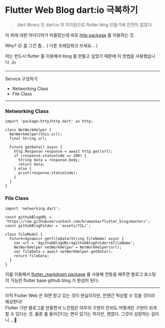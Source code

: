 # Flutter Web Blog dart:io 극복하기

> dart library 인 dart:io 의 미지원으로 flutter blog 만들기에 진전이 없었다.

이 위에 대한 아이디어가 떠올랐는데 바로 [http package](https://pub.dev/packages/httphttps://pub.dev/packages/http) 를 이용하는 것.

Why? 😕 흠 그건 좀... ( 다른 프레임워크 쓰세요... )

저는 반드시 flutter 를 이용해서 blog 를 만들고 싶었기 때문에 이 방법을 사용했습니다. 👍

---

Service 구성하기

- Networking Class
- File Class

---
  
### Networking Class   
  
```  
import 'package:http/http.dart' as http;

class NetWorkHelper {
  NetWorkHelper(this.url);
  final String url;

  Future getData() async {
    http.Response response = await http.get(url);
    if (response.statusCode == 200) {
      String data = response.body;
      return data;
    } else {
      print(response.statusCode);
    }
  }
}  
```  
  
### File Class
  
```  
import 'networking.dart';

const githubBlogURL = 'https://raw.githubusercontent.com/krumaska/flutter_blog/master/';
const githubBlogFolder = 'assets/TIL/';

class FileModel {
  Future<dynamic> getfileData(String fileName) async {
    var url = '$githubBlogURL+$githubBlogFolder+$fileName';
    NetWorkHelper netWorkHelper = NetWorkHelper(url);
    var fileData = await netWorkHelper.getData();
    return fileData;
  }
}
```  
  
이를 이용해서 [flutter_markdown package](https://pub.dev/packages/flutter_markdownhttps://pub.dev/packages/flutter_markdown) 를 사용해 연동을 해주면 블로그 포스팅이 가능한 flutter base github blog 가 완성이 된다.  
  
---  
  
아직 Flutter Web 은 외면 받고 있는 것이 현실이지만, 언젠간 떡상할 수 있을 것이라 예상한다!   
Flutter 기반 블로그를 만들면서 느낀점은 아무리 구현이 안되도 어떻게든 구현이 되게 할 수 있다는 것. 물론 좀 돌아간다는 면이 있기는 하지만, 괜찮다. 그것이 성장하는 길이니 ...🚀️  
